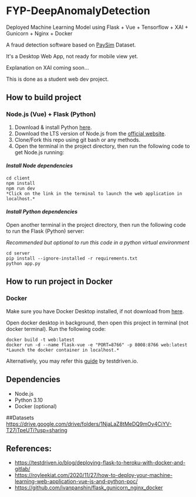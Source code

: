 # FYP-DeepAnomalyDetection
Deployed Machine Learning Model using Flask + Vue + Tensorflow + XAI + Gunicorn + Nginx + Docker

A fraud detection software based on <a href ="https://github.com/EdgarLopezPhD/PaySim" target="blank"> PaySim</a> Dataset.

It's a Desktop Web App, not ready for mobile view yet.

Explanation on XAI coming soon...

This is done as a student web dev project.

## How to build project
### Node.js (Vue) + Flask (Python)
1. Download & install Python <a href ="https://www.python.org/downloads/" target="blank"> here</a>.
2. Download the LTS version of Node.js from the <a href ="https://nodejs.org/en/download" target="blank">  official website</a>.
3. Clone/Fork this repo using git bash or any methods.
4. Open the terminal in the project directory, then run the following code to get Node.js running:

#### *Install Node dependencies*
```
cd client
npm install
npm run dev
*Click on the link in the terminal to launch the web application in localhost.*
```

#### *Install Python dependencies*

Open another terminal in the project directory, then run the following code to run the Flask (Python) server:

*Recommended but optional to run this code in a python virtual environment*
```
cd server
pip install --ignore-installed -r requirements.txt
python app.py
```

## How to run project in Docker
### Docker 
Make sure you have Docker Desktop installed, if not download from <a href ="https://www.docker.com/products/docker-desktop/" target="blank"> here</a>.

Open docker desktop in background, then open this project in terminal (not docker terminal). Run the following code:
```
docker build -t web:latest
docker run -d --name flask-vue -e "PORT=8766" -p 8008:8766 web:latest
*Launch the docker container in localhost.*
```
Alternatively, you may refer this <a href ="https://testdriven.io/blog/deploying-flask-to-heroku-with-docker-and-gitlab/" target="blank"> guide</a> by testdriven.io.


## Dependencies
- Node.js 
- Python 3.10
- Docker (optional)

##Datasets
https://drive.google.com/drive/folders/1NjaLaZ8tMeDQ9mOy4CiYV-T27jTpeUTi?usp=sharing

## References:
- https://testdriven.io/blog/deploying-flask-to-heroku-with-docker-and-gitlab/
- https://royleekiat.com/2020/11/27/how-to-deploy-your-machine-learning-web-application-vue-js-and-python-poc/
- https://github.com/ivanpanshin/flask_gunicorn_nginx_docker
